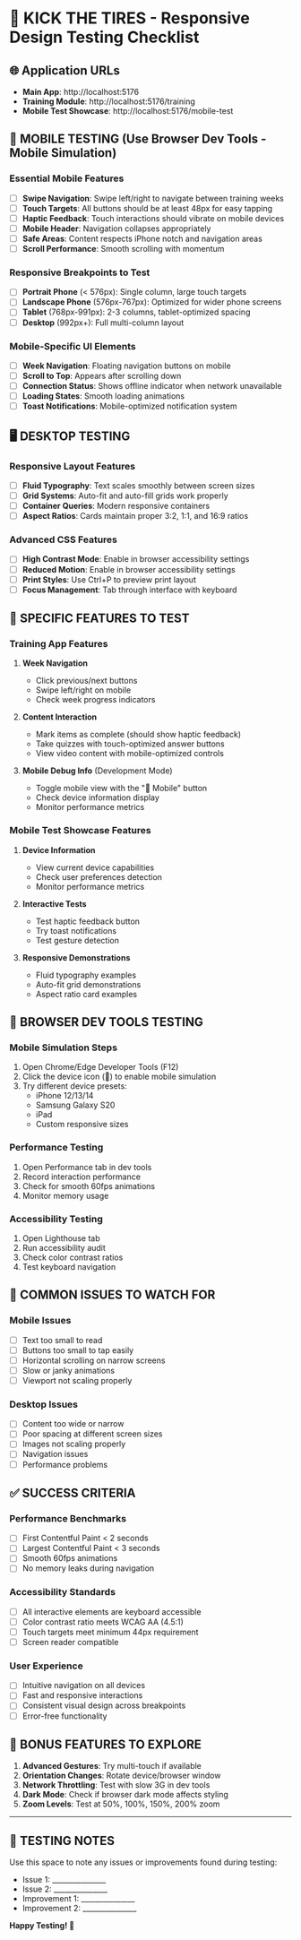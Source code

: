 # 🚀 KICK THE TIRES - Responsive Design Testing Checklist

## 🌐 Application URLs
- **Main App**: http://localhost:5176
- **Training Module**: http://localhost:5176/training  
- **Mobile Test Showcase**: http://localhost:5176/mobile-test

## 📱 MOBILE TESTING (Use Browser Dev Tools - Mobile Simulation)

### Essential Mobile Features
- [ ] **Swipe Navigation**: Swipe left/right to navigate between training weeks
- [ ] **Touch Targets**: All buttons should be at least 48px for easy tapping
- [ ] **Haptic Feedback**: Touch interactions should vibrate on mobile devices
- [ ] **Mobile Header**: Navigation collapses appropriately
- [ ] **Safe Areas**: Content respects iPhone notch and navigation areas
- [ ] **Scroll Performance**: Smooth scrolling with momentum

### Responsive Breakpoints to Test
- [ ] **Portrait Phone** (< 576px): Single column, large touch targets
- [ ] **Landscape Phone** (576px-767px): Optimized for wider phone screens  
- [ ] **Tablet** (768px-991px): 2-3 columns, tablet-optimized spacing
- [ ] **Desktop** (992px+): Full multi-column layout

### Mobile-Specific UI Elements
- [ ] **Week Navigation**: Floating navigation buttons on mobile
- [ ] **Scroll to Top**: Appears after scrolling down
- [ ] **Connection Status**: Shows offline indicator when network unavailable
- [ ] **Loading States**: Smooth loading animations
- [ ] **Toast Notifications**: Mobile-optimized notification system

## 🖥️ DESKTOP TESTING

### Responsive Layout Features
- [ ] **Fluid Typography**: Text scales smoothly between screen sizes
- [ ] **Grid Systems**: Auto-fit and auto-fill grids work properly
- [ ] **Container Queries**: Modern responsive containers
- [ ] **Aspect Ratios**: Cards maintain proper 3:2, 1:1, and 16:9 ratios

### Advanced CSS Features
- [ ] **High Contrast Mode**: Enable in browser accessibility settings
- [ ] **Reduced Motion**: Enable in browser accessibility settings
- [ ] **Print Styles**: Use Ctrl+P to preview print layout
- [ ] **Focus Management**: Tab through interface with keyboard

## 🎯 SPECIFIC FEATURES TO TEST

### Training App Features
1. **Week Navigation**
   - Click previous/next buttons
   - Swipe left/right on mobile
   - Check week progress indicators

2. **Content Interaction**
   - Mark items as complete (should show haptic feedback)
   - Take quizzes with touch-optimized answer buttons
   - View video content with mobile-optimized controls

3. **Mobile Debug Info** (Development Mode)
   - Toggle mobile view with the "📱 Mobile" button
   - Check device information display
   - Monitor performance metrics

### Mobile Test Showcase Features
1. **Device Information**
   - View current device capabilities
   - Check user preferences detection
   - Monitor performance metrics

2. **Interactive Tests**
   - Test haptic feedback button
   - Try toast notifications
   - Test gesture detection

3. **Responsive Demonstrations**
   - Fluid typography examples
   - Auto-fit grid demonstrations
   - Aspect ratio card examples

## 🔧 BROWSER DEV TOOLS TESTING

### Mobile Simulation Steps
1. Open Chrome/Edge Developer Tools (F12)
2. Click the device icon (📱) to enable mobile simulation
3. Try different device presets:
   - iPhone 12/13/14
   - Samsung Galaxy S20
   - iPad
   - Custom responsive sizes

### Performance Testing
1. Open Performance tab in dev tools
2. Record interaction performance
3. Check for smooth 60fps animations
4. Monitor memory usage

### Accessibility Testing
1. Open Lighthouse tab
2. Run accessibility audit
3. Check color contrast ratios
4. Test keyboard navigation

## 🐛 COMMON ISSUES TO WATCH FOR

### Mobile Issues
- [ ] Text too small to read
- [ ] Buttons too small to tap easily
- [ ] Horizontal scrolling on narrow screens
- [ ] Slow or janky animations
- [ ] Viewport not scaling properly

### Desktop Issues
- [ ] Content too wide or narrow
- [ ] Poor spacing at different screen sizes
- [ ] Images not scaling properly
- [ ] Navigation issues
- [ ] Performance problems

## ✅ SUCCESS CRITERIA

### Performance Benchmarks
- [ ] First Contentful Paint < 2 seconds
- [ ] Largest Contentful Paint < 3 seconds
- [ ] Smooth 60fps animations
- [ ] No memory leaks during navigation

### Accessibility Standards
- [ ] All interactive elements are keyboard accessible
- [ ] Color contrast ratio meets WCAG AA (4.5:1)
- [ ] Touch targets meet minimum 44px requirement
- [ ] Screen reader compatible

### User Experience
- [ ] Intuitive navigation on all devices
- [ ] Fast and responsive interactions
- [ ] Consistent visual design across breakpoints
- [ ] Error-free functionality

## 🎉 BONUS FEATURES TO EXPLORE

1. **Advanced Gestures**: Try multi-touch if available
2. **Orientation Changes**: Rotate device/browser window
3. **Network Throttling**: Test with slow 3G in dev tools
4. **Dark Mode**: Check if browser dark mode affects styling
5. **Zoom Levels**: Test at 50%, 100%, 150%, 200% zoom

---

## 📝 TESTING NOTES
Use this space to note any issues or improvements found during testing:

- Issue 1: _______________
- Issue 2: _______________
- Improvement 1: _______________
- Improvement 2: _______________

**Happy Testing! 🚀**
